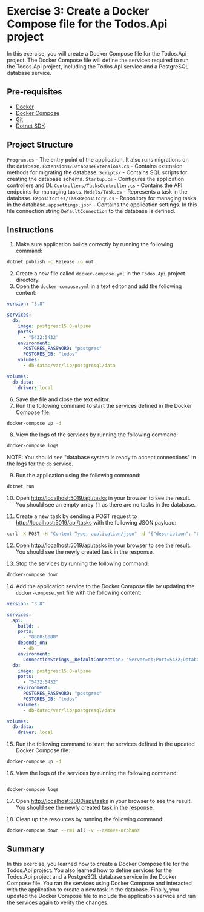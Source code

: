 # Exercise 3: Create a Docker Compose file for the Todos.Api project

In this exercise, you will create a Docker Compose file for the Todos.Api project. The Docker Compose file will define the services required to run the Todos.Api project, including the Todos.Api service and a PostgreSQL database service.

## Pre-requisites

- [Docker](https://docs.docker.com/get-docker/)
- [Docker Compose](https://docs.docker.com/compose/install/)
- [Git](https://git-scm.com/downloads)
- [Dotnet SDK](https://dotnet.microsoft.com/download)

## Project Structure

`Program.cs` - The entry point of the application. It also runs migrations on the database.
`Extensions/DatabaseExtensions.cs` - Contains extension methods for migrating the database.
`Scripts/` - Contains SQL scripts for creating the database schema.
`Startup.cs` - Configures the application controllers and DI.
`Controllers/TasksController.cs` - Contains the API endpoints for managing tasks.
`Models/Task.cs` - Represents a task in the database.
`Repositories/TaskRepository.cs` - Repository for managing tasks in the database.
`appsettings.json` - Contains the application settings. In this file connection string `DefaultConnection` to the database is defined.

## Instructions

1. Make sure application builds correctly by running the following command:

```bash
dotnet publish -c Release -o out
```

2. Create a new file called `docker-compose.yml` in the `Todos.Api` project directory.
3. Open the `docker-compose.yml` in a text editor and add the following content:

```yaml
version: "3.8"

services:
  db:
    image: postgres:15.0-alpine
    ports:
      - "5432:5432"
    environment:
      POSTGRES_PASSWORD: "postgres"
      POSTGRES_DB: "todos"
    volumes:
      - db-data:/var/lib/postgresql/data

volumes:
  db-data:
    driver: local
```

6. Save the file and close the text editor.
7. Run the following command to start the services defined in the Docker Compose file:

```bash
docker-compose up -d
```

8. View the logs of the services by running the following command:

```bash
docker-compose logs
```

NOTE: You should see "database system is ready to accept connections" in the logs for the `db` service.

9. Run the application using the following command:

```bash
dotnet run
```

10. Open [http://localhost:5019/api/tasks](http://localhost:5019/api/tasks) in your browser to see the result. You should see an empty array `[]` as there are no tasks in the database.

11. Create a new task by sending a POST request to [http://localhost:5019/api/tasks](http://localhost:5019/api/tasks) with the following JSON payload:

```bash
curl -X POST -H "Content-Type: application/json" -d '{"description": "Learn Docker", "completed": false}' http://localhost:5019/api/tasks
```

12. Open [http://localhost:5019/api/tasks](http://localhost:5019/api/tasks) in your browser to see the result. You should see the newly created task in the response.

13. Stop the services by running the following command:

```bash
docker-compose down
```

14. Add the application service to the Docker Compose file by updating the `docker-compose.yml` file with the following content:

```yaml
version: "3.8"

services:
  api:
    build: .
    ports:
      - "8080:8080"
    depends_on:
      - db
    environment:
      ConnectionStrings__DefaultConnection: "Server=db;Port=5432;Database=todos;;Username=postgres;Password=postgres"
  db:
    image: postgres:15.0-alpine
    ports:
      - "5432:5432"
    environment:
      POSTGRES_PASSWORD: "postgres"
      POSTGRES_DB: "todos"
    volumes:
      - db-data:/var/lib/postgresql/data

volumes:
  db-data:
    driver: local
```

15. Run the following command to start the services defined in the updated Docker Compose file:

```bash
docker-compose up -d
```

16. View the logs of the services by running the following command:

```bash

docker-compose logs
```

17. Open [http://localhost:8080/api/tasks](http://localhost:8080/api/tasks) in your browser to see the result. You should see the newly created task in the response.

18. Clean up the resources by running the following command:

```bash
docker-compose down --rmi all -v --remove-orphans
```

## Summary

In this exercise, you learned how to create a Docker Compose file for the Todos.Api project. You also learned how to define services for the Todos.Api project and a PostgreSQL database service in the Docker Compose file. You ran the services using Docker Compose and interacted with the application to create a new task in the database. Finally, you updated the Docker Compose file to include the application service and ran the services again to verify the changes.
